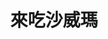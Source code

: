 ---
title: "來吃沙威瑪"
description: "來吃沙威瑪"
layout: shop
keywords:
  - 美食競賽
  - 台灣美食
  - 美食精選
datePublished: "2025-06-30"
dateModified: "2025-07-03"
city: "高雄市"
district: "左營區"
address: "高雄市左營區裕誠路南屏路"
phone: "0908165665"
geo: "22.66596001902006, 120.29972647159076"
google_map: "https://maps.app.goo.gl/1ntgoxyk5JkkQ8dy7"
footinder: "https://footinder.com.tw/%E9%AB%98%E9%9B%84%E5%B8%82%E9%BC%93%E5%B1%B1%E5%8D%80/362081/"
official: "https://www.instagram.com/turkish_shawarma_tw/"
award:
  - name: "夜市王"
    year: "2024"
    entries:
      - nightMarket: "瑞豐夜市"
        food_type: "老字號"
        rank: "第四名"

---
